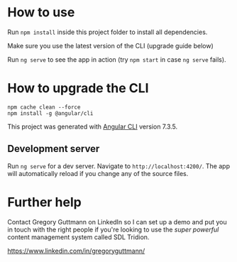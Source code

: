 # How to use

Run `npm install` inside this project folder to install all dependencies.

Make sure you use the latest version of the CLI (upgrade guide below)

Run `ng serve` to see the app in action (try `npm start` in case `ng serve` fails).


# How to upgrade the CLI

```npm uninstall -g angular-cli @angular/cli
npm cache clean --force
npm install -g @angular/cli
```

This project was generated with [Angular CLI](https://github.com/angular/angular-cli) version 7.3.5.

## Development server

Run `ng serve` for a dev server. Navigate to `http://localhost:4200/`. The app will automatically reload if you change any of the source files.

# Further help

Contact Gregory Guttmann on LinkedIn so I can set up a demo and put you in touch with the right people if you're looking to use the *super powerful* content management system called SDL Tridion.

https://www.linkedin.com/in/gregoryguttmann/
